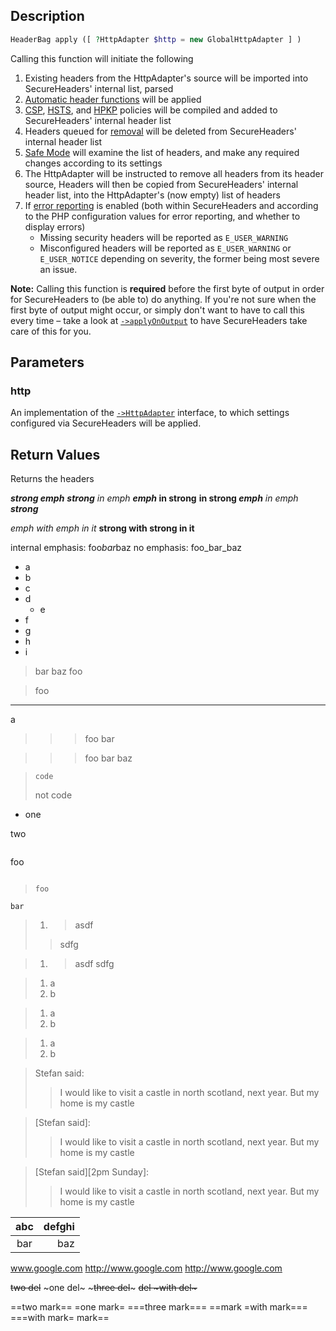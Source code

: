 ## Description
```php
HeaderBag apply ([ ?HttpAdapter $http = new GlobalHttpAdapter ] )
```

Calling this function will initiate the following
1. Existing headers from the HttpAdapter's source will be imported into
   SecureHeaders' internal list, parsed
2. [Automatic header functions](auto) will be applied
3. [CSP](csp), [HSTS](hsts), and [HPKP](hpkp) policies will be compiled
   and added to SecureHeaders' internal header list
4. Headers queued for [removal](removeHeader) will be deleted from
   SecureHeaders' internal header list
5. [Safe Mode](safeMode) will examine the list of headers, and make any
   required changes according to its settings
6. The HttpAdapter will be instructed to remove all headers from its
   header source, Headers will then be copied from SecureHeaders'
   internal header list, into the HttpAdapter's (now empty) list of
   headers
7. If [error reporting](errorReporting) is enabled (both within
   SecureHeaders and according to the PHP configuration values for
   error reporting, and whether to display errors)
   * Missing security headers will be reported as `E_USER_WARNING`
   * Misconfigured headers will be reported as `E_USER_WARNING` or
     `E_USER_NOTICE` depending on severity, the former being most
     severe an issue.

 **Note:** Calling this function is **required** before the first byte
 of output in order for SecureHeaders to (be able to) do anything. If
 you're not sure when the first byte of output might occur, or simply
 don't want to have to call this every time – take a look at
 [`->applyOnOutput`](applyOnOutput) to have SecureHeaders take care of this for you.

## Parameters
### http
 An implementation of the [`->HttpAdapter`](HttpAdapter) interface, to which
 settings configured via SecureHeaders will be applied.

## Return Values
Returns the headers

***strong emph***
***strong** in emph*
***emph* in strong**
**in strong *emph***
*in emph **strong***

*emph *with emph* in it*
**strong **with strong** in it**

internal emphasis: foo*bar*baz
no emphasis: foo_bar_baz

- a
 - b
  - c
   - d
     - e
   - f
  - g
 - h
- i

> bar
baz
> foo

> foo
---

a

> > > foo
bar

>>> foo
> bar
>>baz

>     code
>    not code

- one

 two

> ```
foo
```
```

>     foo
    bar

>1. > asdf
>   > sdfg

> 1. > asdf
>    > sdfg

>   1. a
>2. b

>    1. a
>2. b

>    1. a
> 2. b

> Stefan said:
> > I would like to visit a castle in north scotland, next year.
> But my home is my castle

> [Stefan said]:
> > I would like to visit a castle in north scotland, next year.
> But my home is my castle

> [Stefan said][2pm Sunday]:
> > I would like to visit a castle in north scotland, next year.
> But my home is my castle

| abc | defghi |
:-: | -----------:
bar | baz

www.google.com http://www.google.com <http://www.google.com>

~~two del~~ ~one del~ ~~~three del~~~ ~~del ~with del~~~

==two mark== =one mark= ===three mark=== ==mark =with mark===
===with mark= mark==